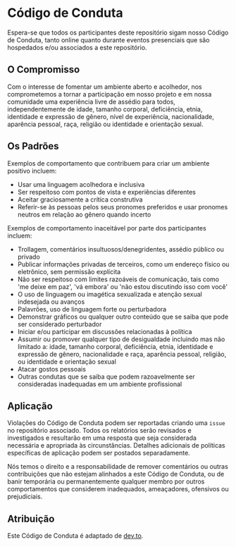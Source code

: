 # Código de Conduta

Espera-se que todos os participantes deste repositório sigam nosso Código de Conduta, tanto online quanto durante eventos presenciais que são hospedados e/ou associados a este repositório.

## O Compromisso

Com o interesse de fomentar um ambiente aberto e acolhedor, nos comprometemos a tornar a participação em nosso projeto e em nossa comunidade uma experiência livre de assédio para todos, independentemente de idade, tamanho corporal, deficiência, etnia, identidade e expressão de gênero, nível de experiência, nacionalidade, aparência pessoal, raça, religião ou identidade e orientação sexual.

## Os Padrões

Exemplos de comportamento que contribuem para criar um ambiente positivo incluem:

- Usar uma linguagem acolhedora e inclusiva
- Ser respeitoso com pontos de vista e experiências diferentes
- Aceitar graciosamente a crítica construtiva
- Referir-se às pessoas pelos seus pronomes preferidos e usar pronomes neutros em relação ao gênero quando incerto

Exemplos de comportamento inaceitável por parte dos participantes incluem:

- Trollagem, comentários insultuosos/denegridentes, assédio público ou privado
- Publicar informações privadas de terceiros, como um endereço físico ou eletrônico, sem permissão explícita
- Não ser respeitoso com limites razoáveis de comunicação, tais como 'me deixe em paz', 'vá embora' ou 'não estou discutindo isso com você'
- O uso de linguagem ou imagética sexualizada e atenção sexual indesejada ou avanços
- Palavrões, uso de linguagem forte ou perturbadora
- Demonstrar gráficos ou qualquer outro conteúdo que se saiba que pode ser considerado perturbador
- Iniciar e/ou participar em discussões relacionadas à política
- Assumir ou promover qualquer tipo de desigualdade incluindo mas não limitado a: idade, tamanho corporal, deficiência, etnia, identidade e expressão de gênero, nacionalidade e raça, aparência pessoal, religião, ou identidade e orientação sexual
- Atacar gostos pessoais
- Outras condutas que se saiba que podem razoavelmente ser consideradas inadequadas em um ambiente profissional

## Aplicação

Violações do Código de Conduta podem ser reportadas criando uma `issue` no repositório associado. Todos os relatórios serão revisados e investigados e resultarão em uma resposta que seja considerada necessária e apropriada às circunstâncias. Detalhes adicionais de políticas específicas de aplicação podem ser postados separadamente.

Nós temos o direito e a responsabilidade de remover comentários ou outras contribuições que não estejam alinhados a este Código de Conduta, ou de banir temporária ou permanentemente qualquer membro por outros comportamentos que considerem inadequados, ameaçadores, ofensivos ou prejudiciais.

## Atribuição

Este Código de Conduta é adaptado de [dev.to](https://dev.to/code-of-conduct).